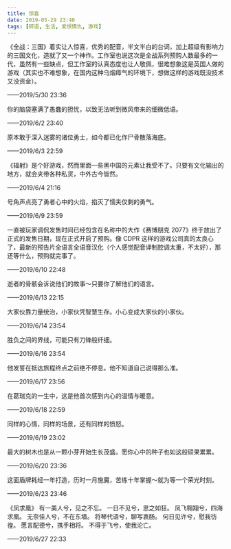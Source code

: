 ```yaml
---
title: 惊喜
date: 2019-05-29 23:40
tags: [碎语, 生活, 爱恨情仇, 游戏]
---
```


《全战：三国》着实让人惊喜，优秀的配音，半文半白的台词，加上超级有影响力的三国文化，造就了又一个神作。工作室也说这次是全战系列预购人数最多的一代，虽然有一些缺点，但工作室的认真态度也让人敬佩，很难想象这是英国人做的游戏（其实也不难想象，在国内这种乌烟瘴气的环境下，想做这样的游戏既没技术又没资金）。

——2019/5/30 23:36

你的脑袋塞满了愚蠢的担忧，以致无法听到微风带来的细微低语。

——2019/6/2 23:40

原本敢于深入迷雾的诸位勇士，如今都已化作尸骨散落海底。

——2019/6/3 22:59

《辐射》是个好游戏，然而里面一些黑中国的元素让我受不了。只要有文化输出的地方，就会夹带各种私货，中外古今皆然。

——2019/6/4 21:16

号角声点亮了勇者心中的火焰，掐灭了懦夫仅剩的勇气。

——2019/6/9 23:59

一直被玩家调侃发售时间已经包含在名称中的大作《赛博朋克 2077》终于放出了正式的发售日期，现在正式开启了预购。像 CDPR 这样的游戏公司真的太良心了，最新的预告片全语言全语音汉化（个人感觉配音译制腔调太重，不太好），那还等什么，预购就完事了。

——2019/6/10 22:48

逝者的骨骸会诉说他们的故事～只要你了解他们的语言。

——2019/6/13 22:15

大家伙靠力量统治，小家伙凭智慧生存。小心变成大家伙的小家伙。

——2019/6/14 23:54

胜负之间的界线，可能只有刀锋般纤细。

——2019/6/16 23:54

他发誓在抵达旅程终点之前绝不停息。他不知道自己说得那么准。

——2019/6/17 23:56

在葛瑞克的一生中，这是他首次感到内心的温情与暖意。

——2019/6/18 22:59

同样的心情，同样的场景，还有同样的愤怒。

——2019/6/19 23:02

最大的树木也是从一颗小芽开始生长茂盛。愿你心中的种子也如这般硕果累累。

——2019/6/20 23:36

这面盾牌耗经一年打造，历时一月施魔，苦练十年掌握～就为等一个荣光时刻。

——2019/6/23 23:46

《凤求凰》
有一美人兮，见之不忘。 一日不见兮，思之如狂。 凤飞翱翔兮，四海求凰。 
无奈佳人兮，不在东墙。 将琴代语兮，聊写衷肠。 何日见许兮，慰我彷徨。 
愿言配德兮，携手相将。 不得于飞兮，使我沦亡。 

——2019/6/27 22:33
